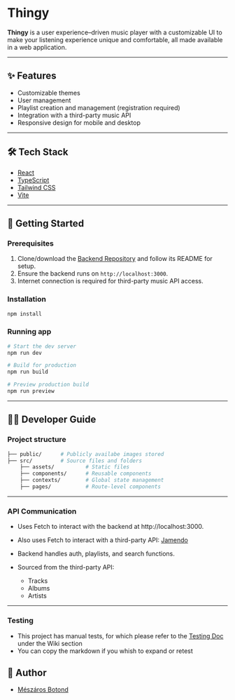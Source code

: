 # Thingy

**Thingy** is a user experience–driven music player with a customizable UI to make your listening experience unique and comfortable, all made available in a web application.

---

## ✨ Features

- Customizable themes
- User management
- Playlist creation and management (registration required)
- Integration with a third-party music API
- Responsive design for mobile and desktop

---

## 🛠️ Tech Stack

- <a href="https://reactjs.org/" target="_blank">React</a>
- <a href="https://www.typescriptlang.org/" target="_blank">TypeScript</a>
- <a href="https://tailwindcss.com/" target="_blank">Tailwind CSS</a>
- <a href="https://vitejs.dev/" target="_blank">Vite</a>

---

## 🚀 Getting Started

### Prerequisites

1. Clone/download the <a href="https://github.com/BroGamesJaj/BackThingy" target="_blank">Backend Repository</a> and follow its README for setup.
2. Ensure the backend runs on `http://localhost:3000`.
3. Internet connection is required for third-party music API access.

### Installation

```bash
npm install
```

### Running app

```bash
# Start the dev server
npm run dev

# Build for production
npm run build

# Preview production build
npm run preview
```

---

## 👨‍💻 Developer Guide

### Project structure

```bash
├── public/      # Publicly availabe images stored
├── src/         # Source files and folders
    ├── assets/          # Static files
    ├── components/      # Reusable components
    ├── contexts/        # Global state management
    ├── pages/           # Route-level components
```

---

### API Communication

- Uses Fetch to interact with the backend at http://localhost:3000.

- Also uses Fetch to interact with a third-party API: <a href="https://developer.jamendo.com/v3.0/docs" target="_blank">Jamendo</a>

- Backend handles auth, playlists, and search functions.

- Sourced from the third-party API:
    - Tracks
    - Albums
    - Artists

---

### Testing

- This project has manual tests, for which please refer to the <a href="https://github.com/MBotond21/thingy/wiki/Manual-Testing-Documentation">Testing Doc</a> under the Wiki section
- You can copy the markdown if you whish to expand or retest

## 👤 Author
- <a href="https://github.com/MBotond21" target="_blank">Mészáros Botond</a>
